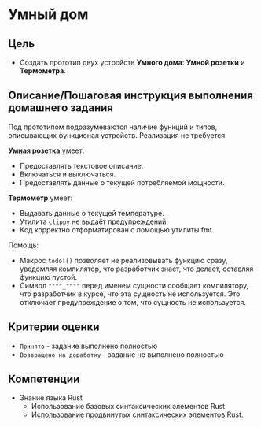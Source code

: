 # Умный дом

## Цель

- Создать прототип двух устройств **Умного дома**: **Умной розетки** и **Термометра**.

## Описание/Пошаговая инструкция выполнения домашнего задания

Под прототипом подразумеваются наличие функций и типов, описывающих функционал
устройств. Реализация не требуется.

**Умная розетка** умеет:

- Предоставлять текстовое описание.
- Включаться и выключаться.
- Предоставлять данные о текущей потребляемой мощности.

**Термометр** умеет:

- Выдавать данные о текущей температуре.
- Утилита `clippy` не выдаёт предупреждений.
- Код корректно отформатирован с помощью утилиты fmt.

Помощь:

- Макрос `todo!()` позволяет не реализовывать функцию сразу, уведомляя компилятор,
  что разработчик знает, что делает, оставляя функцию пустой.
- Символ `""""_""""` перед именем сущности сообщает компилятору, что разработчик
  в курсе, что эта сущность не используется. Это отключает предупреждение о том,
  что сущность не используется.

## Критерии оценки

- `Принято` - задание выполнено полностью
- `Возвращено на доработку` - задание не выполнено полностью

## Компетенции

- Знание языка Rust
  - Использование базовых синтаксических элементов Rust.
  - Использование продвинутых синтаксических элементов Rust.
